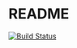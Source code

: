 # README

[![Build Status](https://travis-ci.org/adomant/backend-exercise.svg?branch=master)](https://travis-ci.org/adomant/backend-exercise)
